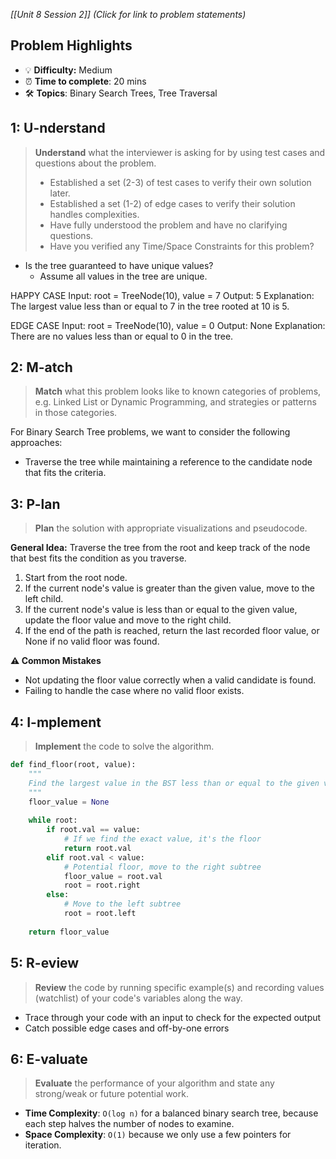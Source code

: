 *[[Unit 8 Session 2]] (Click for link to problem statements)*

## Problem Highlights

* 💡 **Difficulty:** Medium
* ⏰ **Time to complete**: 20 mins
* 🛠️ **Topics**: Binary Search Trees, Tree Traversal
    
## 1: U-nderstand

> **Understand** what the interviewer is asking for by using test cases and questions about the problem.
> - Established a set (2-3) of test cases to verify their own solution later.
> - Established a set (1-2) of edge cases to verify their solution handles complexities.
> - Have fully understood the problem and have no clarifying questions.
> - Have you verified any Time/Space Constraints for this problem?

- Is the tree guaranteed to have unique values?
    - Assume all values in the tree are unique.

HAPPY CASE
Input: root = TreeNode(10), value = 7
Output: 5
Explanation: The largest value less than or equal to 7 in the tree rooted at 10 is 5.

EDGE CASE
Input: root = TreeNode(10), value = 0
Output: None
Explanation: There are no values less than or equal to 0 in the tree.

## 2: M-atch

> **Match** what this problem looks like to known categories of problems, e.g. Linked List or Dynamic Programming, and strategies or patterns in those categories.

For Binary Search Tree problems, we want to consider the following approaches:

- Traverse the tree while maintaining a reference to the candidate node that fits the criteria.

## 3: P-lan

> **Plan** the solution with appropriate visualizations and pseudocode.

**General Idea:** Traverse the tree from the root and keep track of the node that best fits the condition as you traverse.

1) Start from the root node.
2) If the current node's value is greater than the given value, move to the left child.
3) If the current node's value is less than or equal to the given value, update the floor value and move to the right child.
4) If the end of the path is reached, return the last recorded floor value, or None if no valid floor was found.

**⚠️ Common Mistakes**

- Not updating the floor value correctly when a valid candidate is found.
- Failing to handle the case where no valid floor exists.

## 4: I-mplement

> **Implement** the code to solve the algorithm.

```python
def find_floor(root, value):
    """
    Find the largest value in the BST less than or equal to the given value.
    """
    floor_value = None
    
    while root:
        if root.val == value:
            # If we find the exact value, it's the floor
            return root.val
        elif root.val < value:
            # Potential floor, move to the right subtree
            floor_value = root.val
            root = root.right
        else:
            # Move to the left subtree
            root = root.left
    
    return floor_value
```


## 5: R-eview

> **Review** the code by running specific example(s) and recording values (watchlist) of your code's variables along the way.

- Trace through your code with an input to check for the expected output
- Catch possible edge cases and off-by-one errors

## 6: E-valuate

> **Evaluate** the performance of your algorithm and state any strong/weak or future potential work.

* **Time Complexity**: `O(log n)` for a balanced binary search tree, because each step halves the number of nodes to examine.
* **Space Complexity**: `O(1)` because we only use a few pointers for iteration.
